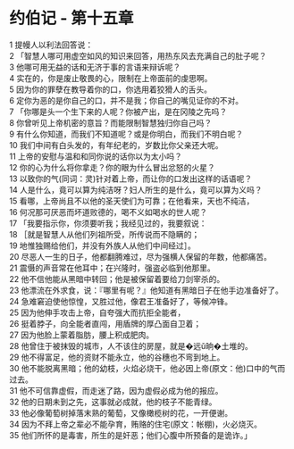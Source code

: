 # 约伯记 - 第十五章
  
 1 提幔人以利法回答说：  
 2 「智慧人哪可用虚空如风的知识来回答，用热东风去充满自己的肚子呢？  
 3 他哪可用无益的话和无济于事的言语来辩诉呢？  
 4 实在的，你是废止敬畏的心，限制在上帝面前的虔思啊。  
 5 因为你的罪孽在教导着你的口，你选用着狡猾人的舌头。  
 6 定你为恶的是你自己的口，并不是我；你自己的嘴见证你的不对。  
 7 「你哪是头一个生下来的人呢？你被产出，是在冈陵之先吗？  
 8 你曾听见上帝机密的意旨？而能限制智慧独归你自己吗？  
 9 有什么你知道，而我们不知道呢？或是你明白，而我们不明白呢？  
 10 我们中间有白头发的，有年纪老的，岁数比你父亲还大呢。  
 11 上帝的安慰与温和和同你说的话你以为太小吗？  
 12 你的心为什么将你拿走？你的眼为什么冒出忿怒的火星？  
 13 以致你的气(同词：灵)针对着上帝，而让你的口发出这样的话语呢？  
 14 人是什么，竟可以算为纯洁呀？妇人所生的是什么，竟可以算为义吗？  
 15 看哪，上帝尚且不以他的圣天使们为可靠；在他看来，天也不纯洁，  
 16 何况那可厌恶而坏道败德的，喝不义如喝水的世人呢？  
 17 「我要指示你，你须要听我；我经见过的，我要叙说：  
 18 ［就是智慧人从他们列祖所受，所传说而不隐瞒的；  
 19 地惟独赐给他们，并没有外族人从他们中间经过］。  
 20 尽恶人一生的日子，他都翻腾难过，尽为强横人保留的年数，他都痛苦。  
 21 震慑的声音常在他耳中；在兴隆时，强盗必临到他那里。  
 22 他不信他能从黑暗中转回；他是被保留着要给刀剑宰杀的。  
 23 他漂流在外求食，说：『哪里有呢？』他知道有黑暗日子在他手边准备好了。  
 24 急难窘迫使他惊惶，又胜过他，像君王准备好了，等候冲锋。  
 25 因为他伸手攻击上帝，自夸强大而抗拒全能者，  
 26 挺着脖子，向全能者直闯，用盾牌的厚凸面自卫着；  
 27 因为他脸上蒙着脂肪，腰上积成肥肉。  
 28 他曾住于被抹毁的城市，人不该住的房屋，就是�远ǔ晌�土堆的。  
 29 他不得富足，他的资财不能永立，他的谷穗也不弯到地上。  
 30 他不能脱离黑暗；他的幼枝，火焰必烧干，他必因上帝(原文：他)口中的气而过去。  
 31 他不可信靠虚假，而走迷了路，因为虚假必成为他的报应。  
 32 他的日期未到之先，这事就必成就，他的枝子不能青绿。  
 33 他必像葡萄树掉落末熟的葡萄，又像橄榄树的花，一开便谢。  
 34 因为不拜上帝之辈必不能孕育，贿赂的住宅(原文：帐棚)，火必烧灭。  
 35 他们所怀的是毒害，所生的是奸恶；他们心腹中所预备的是诡诈。」